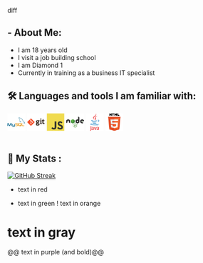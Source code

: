 diff
## - About Me:

- I am 18 years old 
- I visit a job building school
- I am Diamond 1
- Currently in training as a business IT specialist

## :hammer_and_wrench: Languages and tools I am familiar with:

<div>
  <img src="https://github.com/devicons/devicon/blob/master/icons/mysql/mysql-original-wordmark.svg" title="MySQL"  alt="MySQL" width="40" height="40"/>
  <img src="https://github.com/devicons/devicon/blob/master/icons/git/git-original-wordmark.svg" title="Git" **alt="Git" width="40" height="40"/>
  <img src="https://github.com/devicons/devicon/blob/master/icons/javascript/javascript-original.svg" title="JavaScript" alt="JavaScript" width="40" height="40"/>
  <img src="https://github.com/devicons/devicon/blob/master/icons/nodejs/nodejs-original-wordmark.svg" title="NodeJS" alt="NodeJS" width="40" height="40"/>
  <img src="https://github.com/devicons/devicon/blob/master/icons/java/java-original-wordmark.svg" title="Java" alt="Java" width="40" height="40"/>
  <img src="https://github.com/devicons/devicon/blob/master/icons/html5/html5-original-wordmark.svg" title="Html5" alt="Html5" width="40" height="40"/>
</div>

<br>

## :pushpin: My Stats :
[![GitHub Streak](https://streak-stats.demolab.com?user=thomas5476&theme=one-dark-pro&hide_border=true&date_format=j%20M%5B%20Y%5D&card_width=500)](https://git.io/streak-stats)

- text in red
+ text in green
! text in orange
# text in gray
@@ text in purple (and bold)@@

